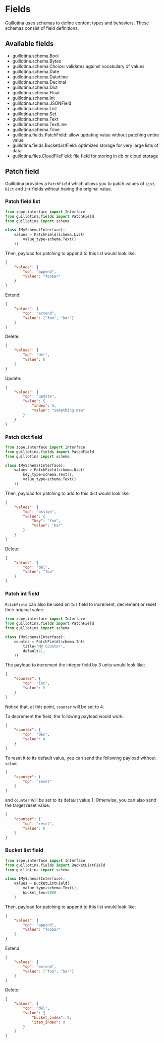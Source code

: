 # Fields

Guillotina uses schemas to define content types and behaviors. These schemas
consist of field definitions.


## Available fields

- guillotina.schema.Bool
- guillotina.schema.Bytes
- guillotina.schema.Choice: validates against vocabulary of values
- guillotina.schema.Date
- guillotina.schema.Datetime
- guillotina.schema.Decimal
- guillotina.schema.Dict
- guillotina.schema.Float
- guillotina.schema.Int
- guillotina.schema.JSONField
- guillotina.schema.List
- guillotina.schema.Set
- guillotina.schema.Text
- guillotina.schema.TextLine
- guillotina.schema.Time
- guillotina.fields.PatchField: allow updating value without patching entire value
- guillotina.fields.BucketListField: optimized storage for very large lists of data
- guillotina.files.CloudFileField: file field for storing in db or cloud storage


## Patch field

Guillotina provides a `PatchField` which allows you to patch values of
`List`, `Dict` and `Int` fields without having the original value.

### Patch field list


```python
from zope.interface import Interface
from guillotina.fields import PatchField
from guillotina import schema

class IMySchema(Interface):
    values = PatchField(schema.List(
        value_type=schema.Text()
    ))
```

Then, payload for patching to append to this list would look like:

```json
{
    "values": {
        "op": "append",
        "value": "foobar"
    }
}
```

Extend:

```json
{
    "values": {
        "op": "extend",
        "value": ["foo", "bar"]
    }
}
```

Delete:

```json
{
    "values": {
        "op": "del",
        "value": 0
    }
}
```

Update:

```json
{
    "values": {
        "op": "update",
        "value": {
            "index": 0,
            "value": "Something new"
        }
    }
}
```


### Patch dict field


```python
from zope.interface import Interface
from guillotina.fields import PatchField
from guillotina import schema

class IMySchema(Interface):
    values = PatchField(schema.Dict(
        key_type=schema.Text(),
        value_type=schema.Text()
    ))
```

Then, payload for patching to add to this dict would look like:

```json
{
    "values": {
        "op": "assign",
        "value": {
            "key": "foo",
            "value": "bar"
        }
    }
}
```

Delete:

```json
{
    "values": {
        "op": "del",
        "value": "foo"
    }
}
```


### Patch int field


`PatchField` can also be used on `Int` field to increment, decrement
or reset their original value.

```python
from zope.interface import Interface
from guillotina.fields import PatchField
from guillotina import schema

class IMySchema(Interface):
    counter = PatchField(schema.Int(
        title='My Counter',
        default=1,
    ))
```

The payload to increment the integer field by 3 units would look like:

```json
{
    "counter": {
        "op": "inc",
        "value": 3
    }
}
```
Notice that, at this point, `counter` will be set to 4.

To decrement the field, the following payload would work:
```json
{
    "counter": {
        "op": "dec",
        "value": 4
    }
}
```

To reset it to its default value, you can send the following payload without `value`:
```json
{
    "counter": {
        "op": "reset"
    }
}
```
and `counter` will be set to its default value 1. Otherwise, you can also send the target reset value:
```json
{
    "counter": {
        "op": "reset",
        "value": 0
    }
}
```


### Bucket list field

```python
from zope.interface import Interface
from guillotina.fields import BucketListField
from guillotina import schema

class IMySchema(Interface):
    values = BucketListField(
        value_type=schema.Text(),
        bucket_len=5000
    )
```


Then, payload for patching to append to this list would look like:

```json
{
    "values": {
        "op": "append",
        "value": "foobar"
    }
}
```

Extend:

```json
{
    "values": {
        "op": "extend",
        "value": ["foo", "bar"]
    }
}
```

Delete:

```json
{
    "values": {
        "op": "del",
        "value": {
            "bucket_index": 0,
            "item_index": 0
        }
    }
}
```
